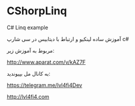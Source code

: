 # CShorpLinq
C# Linq example

آموزش ساده لینکیو و ارتباط با دیتابیس در سی شارپ c#

مربوط به آموزش زیر:

http://www.aparat.com/v/kAZ7F

به کانال مل بپیوندید:

https://telegram.me/lvl4fi4Dev

http://lvl4fi4.com

